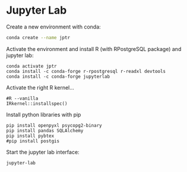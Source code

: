 # Jupyter Lab

Create a new environment with conda:

```sh
conda create --name jptr
```
Activate the environment and install R (with RPostgreSQL package) and jupyter lab:

```{bash}
conda activate jptr
conda install -c conda-forge r-rpostgresql r-readxl devtools
conda install -c conda-forge jupyterlab
```

Activate the right R kernel...
```{r}
#R --vanilla
IRkernel::installspec()
```

Install python libraries with pip

```{bash}
pip install openpyxl psycopg2-binary
pip install pandas SQLAlchemy
pip install pybtex
#pip install postgis
```

Start the jupyter lab interface:
```sh
jupyter-lab
```
